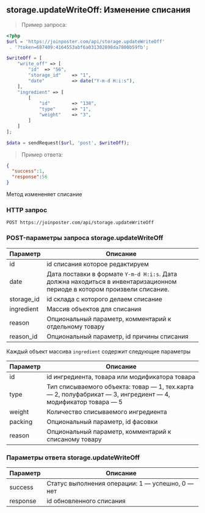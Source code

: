 ## storage.updateWriteOff: Изменение списания

> Пример запроса:

```php
<?php
$url = 'https://joinposter.com/api/storage.updateWriteOff'
 . '?token=687409:4164553abf6a031302898da7800b59fb';

$writeOff = [
    "write_off" => [
        "id"  => "56",
        "storage_id"    => "1",
        "date"          => date("Y-m-d H:i:s"),
    ],
    "ingredient" => [
        [
            "id"        => "138",
            "type"      => "1",
            "weight"    => "3",
        ]
    ]
];

$data = sendRequest($url, 'post', $writeOff);
```

> Пример ответа:

```json
{
  "success":1,
  "response":56
}
```

Метод измененяет списание 

### HTTP запрос

`POST https://joinposter.com/api/storage.updateWriteOff`

### POST-параметры запроса storage.updateWriteOff

Параметр | Описание
-------- | --------
id | id списания которое редактируем
date | Дата поставки в формате `Y-m-d H:i:s`. Дата должна находиться в инвентаризационном периоде в котором произвели списание.
storage_id | id склада с которого делаем списание 
ingredient | Массив объектов для списания
reason | Опциональный параметр, комментарий к отдельному товару
reason_id | Опциональный параметр, id причины списания

Каждый объект массива `ingredient` содержит следующие параметры  

Параметр | Описание
-------- | --------
id | id ингредиента, товара или модификатора товара 
type | Тип списываемого объекта: товар — 1, тех.карта — 2, полуфабрикат — 3, ингредиент — 4, модификатор товара — 5
weight | Количество списываемого ингредиента
packing | Опциональный параметр, id фасовки 
reason | Опциональный параметр, комментарий к списаному товару

### Параметры ответа storage.updateWriteOff

Параметр | Описание
-------- | --------
success | Статус выполнения операции: 1 — успешно, 0 — нет
response | id обновленного списания
